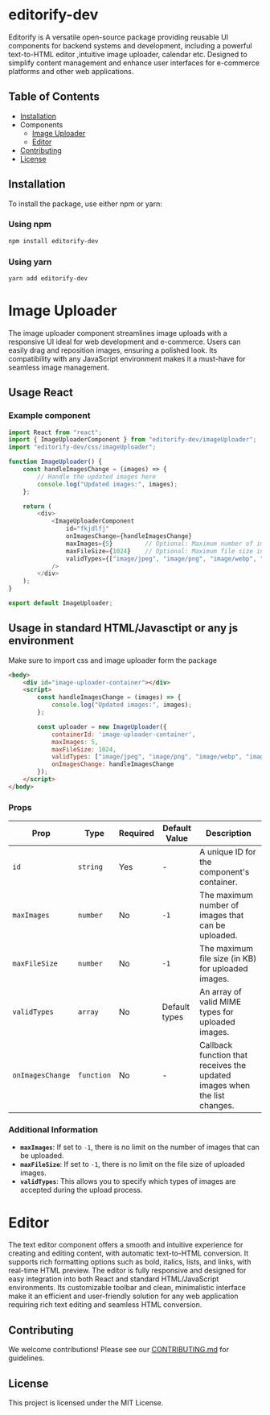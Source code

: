 # editorify-dev

Editorify is A versatile open-source package providing reusable UI components for backend systems and development, including a powerful text-to-HTML editor ,intuitive image uploader, calendar etc. Designed to simplify content management and enhance user interfaces for e-commerce platforms and other web applications.

## Table of Contents

-  [Installation](#installation)
-  Components
   -  [Image Uploader](#image-uploader)
   -  [Editor](#editor)
-  [Contributing](#contributing)
-  [License](#license)

## Installation

To install the package, use either npm or yarn:

### Using npm

```bash
npm install editorify-dev
```

### Using yarn

```bash
yarn add editorify-dev
```


# Image Uploader

The image uploader component streamlines image uploads with a responsive UI ideal for web development and e-commerce. Users can easily drag and reposition images, ensuring a polished look. Its compatibility with any JavaScript environment makes it a must-have for seamless image management.


## Usage React

### Example component

```Javascript
import React from "react";
import { ImageUploaderComponent } from "editorify-dev/imageUploader";
import "editorify-dev/css/imageUploader";

function ImageUploader() {
	const handleImagesChange = (images) => {
		// Handle the updated images here
		console.log("Updated images:", images);
	};

	return (
		<div>
			<ImageUploaderComponent
				id="fkjdlfj"
				onImagesChange={handleImagesChange}
				maxImages={5}         // Optional: Maximum number of images allowed
				maxFileSize={1024}    // Optional: Maximum file size in KB
				validTypes={["image/jpeg", "image/png", "image/webp", "image/gif"]} // Optional: Valid file types
			/>
		</div>
	);
}

export default ImageUploader;
```


## Usage in standard HTML/Javasctipt or any js environment

Make sure to import css and image uploader form the package

```HTML
<body>
    <div id="image-uploader-container"></div>
    <script>
        const handleImagesChange = (images) => {
            console.log("Updated images:", images);
        };

        const uploader = new ImageUploader({
            containerId: 'image-uploader-container',
            maxImages: 5,
            maxFileSize: 1024,
            validTypes: ["image/jpeg", "image/png", "image/webp", "image/gif"],
            onImagesChange: handleImagesChange
        });
    </script>
</body>
```

### Props

| Prop             | Type       | Required | Default Value | Description                                                               |
| ---------------- | ---------- | -------- | ------------- | ------------------------------------------------------------------------- |
| `id`             | `string`   | Yes      | -             | A unique ID for the component's container.                                |
| `maxImages`      | `number`   | No       | `-1`          | The maximum number of images that can be uploaded.                        |
| `maxFileSize`    | `number`   | No       | `-1`          | The maximum file size (in KB) for uploaded images.                        |
| `validTypes`     | `array`    | No       | Default types | An array of valid MIME types for uploaded images.                         |
| `onImagesChange` | `function` | No       | -             | Callback function that receives the updated images when the list changes. |

### Additional Information

-  **`maxImages`**: If set to `-1`, there is no limit on the number of images that can be uploaded.
-  **`maxFileSize`**: If set to `-1`, there is no limit on the file size of uploaded images.
-  **`validTypes`**: This allows you to specify which types of images are accepted during the upload process.


# Editor

The text editor component offers a smooth and intuitive experience for creating and editing content, with automatic text-to-HTML conversion. It supports rich formatting options such as bold, italics, lists, and links, with real-time HTML preview. The editor is fully responsive and designed for easy integration into both React and standard HTML/JavaScript environments. Its customizable toolbar and clean, minimalistic interface make it an efficient and user-friendly solution for any web application requiring rich text editing and seamless HTML conversion.

## Contributing

We welcome contributions! Please see our [CONTRIBUTING.md](./CONTRIBUTING.md) for guidelines.

## License

This project is licensed under the MIT License.
